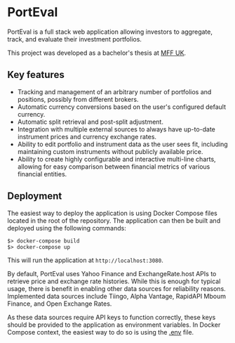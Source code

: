 # PortEval

PortEval is a full stack web application allowing investors to aggregate, track, and evaluate their investment portfolios.

This project was developed as a bachelor's thesis at [MFF UK](https://www.mff.cuni.cz/en).

## Key features

* Tracking and management of an arbitrary number of portfolios and positions, possibly from different brokers.
* Automatic currency conversions based on the user's configured default currency.
* Automatic split retrieval and post-split adjustment.
* Integration with multiple external sources to always have up-to-date instrument prices and currency exchange rates.
* Ability to edit portfolio and instrument data as the user sees fit, including maintaining custom instruments without publicly available price.
* Ability to create highly configurable and interactive multi-line charts, allowing for easy comparison between financial metrics of various financial entities.

## Deployment

The easiest way to deploy the application is using Docker Compose files located in the root of the repository. The application can then be built and deployed using the following commands:

```
$> docker-compose build
$> docker-compose up
```

This will run the application at `http://localhost:3080`.

By default, PortEval uses Yahoo Finance and ExchangeRate.host APIs to retrieve price and exchange rate histories. While this is enough for typical usage, there is benefit in enabling other data sources for reliability reasons. Implemented data sources include Tiingo, Alpha Vantage, RapidAPI Mboum Finance, and Open Exchange Rates.

As these data sources require API keys to function correctly, these keys should be provided to the application as environment variables. In Docker Compose context, the easiest way to do so is using the [.env](.env) file.